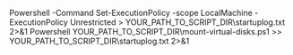 Powershell -Command Set-ExecutionPolicy -scope LocalMachine -ExecutionPolicy Unrestricted > YOUR_PATH_TO_SCRIPT_DIR\startuplog.txt 2>&1
Powershell YOUR_PATH_TO_SCRIPT_DIR\mount-virtual-disks.ps1 >> YOUR_PATH_TO_SCRIPT_DIR\startuplog.txt 2>&1